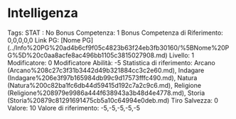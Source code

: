 # Intelligenza

Tags: STAT
: No
Bonus Competenza: 1
Bonus Competenza di Riferimento: 0,0,0,0,0
Link PG: [Nome PG] (../Info%20PG%20ad4b6cf9f05c4823b63f24eb3fb30160/%5BNome%20PG%5D%20c0aa8acfe8ac496bb1105c3815027908.md)
Livello: 1
Modificatore: 0
Modificatore  Abilità: -5
Statistica di riferimento: Arcano (Arcano%208c27c3f31b3442d49b321884cc3c2e60.md), Indagare (Indagare%206e3f97b165984db99c9d17573fffc490.md), Natura (Natura%200c82ba1fc6db44d59415d192c7a2c9c6.md), Religione (Religione%208979e9986a444f638943a3b48d4e4778.md), Storia (Storia%20879c81291691475cb5a10c64994e0deb.md)
Tiro Salvezza: 0
Valore: 10
Valore di riferimento: -5,-5,-5,-5,-5
